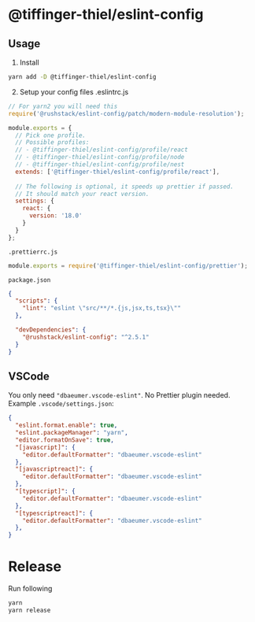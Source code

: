 # @tiffinger-thiel/eslint-config

## Usage

1. Install
```sh
yarn add -D @tiffinger-thiel/eslint-config
```
2. Setup your config files
.eslintrc.js
```js
// For yarn2 you will need this
require('@rushstack/eslint-config/patch/modern-module-resolution');

module.exports = {
  // Pick one profile.
  // Possible profiles:
  // - @tiffinger-thiel/eslint-config/profile/react
  // - @tiffinger-thiel/eslint-config/profile/node
  // - @tiffinger-thiel/eslint-config/profile/nest
  extends: ['@tiffinger-thiel/eslint-config/profile/react'],
  
  // The following is optional, it speeds up prettier if passed.
  // It should match your react version.
  settings: {
    react: {
      version: '18.0'
    }
  }
};
```

`.prettierrc.js`
```js
module.exports = require('@tiffinger-thiel/eslint-config/prettier');
```

`package.json`
```json
{
  "scripts": {
    "lint": "eslint \"src/**/*.{js,jsx,ts,tsx}\""
  },

  "devDependencies": {
    "@rushstack/eslint-config": "^2.5.1"
  }
}
```

## VSCode
You only need `"dbaeumer.vscode-eslint"`. No Prettier plugin needed.
Example `.vscode/settings.json`:
```json
{
  "eslint.format.enable": true,
  "eslint.packageManager": "yarn",
  "editor.formatOnSave": true,
  "[javascript]": {
    "editor.defaultFormatter": "dbaeumer.vscode-eslint"
  },
  "[javascriptreact]": {
    "editor.defaultFormatter": "dbaeumer.vscode-eslint"
  },
  "[typescript]": {
    "editor.defaultFormatter": "dbaeumer.vscode-eslint"
  },
  "[typescriptreact]": {
    "editor.defaultFormatter": "dbaeumer.vscode-eslint"
  },
}
```

# Release

Run following 

```bash
yarn
yarn release
```
